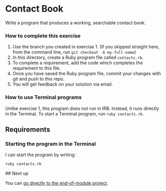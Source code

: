 # Contact Book

Write a program that produces a working, searchable contact book.

### How to complete this exercise

1. Use the branch you created in exercise 1. (If you skipped straight here, from the command line, run `git checkout -b my-full-name`)
2. In this directory, create a Ruby program file called `contacts.rb`.
3. To complete a requirement, add the code which completes the requirement to this file.
3. Once you have saved the Ruby program file, commit your changes with git and push to this repo.
4. You will get feedback on your solution via email.

### How to use Terminal programs

Unlike exercise 1, this program does not run in IRB. Instead, it runs directly in the Terminal. To start a Terminal program, run `ruby contacts.rb`.

## Requirements

### Starting the program in the Terminal

I can start the program by writing:

`ruby contacts.rb`

## Next up

You can [go directly to the end-of-module project](./END_OF_MODULE.md).